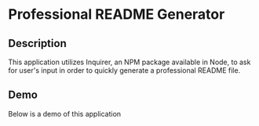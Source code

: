 # Professional README Generator

## Description

This application utilizes Inquirer, an NPM package available in Node, to ask for user's input in order to quickly generate a professional README file.

## Demo

Below is a demo of this application




